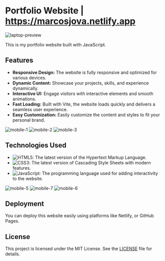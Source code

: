 # Portfolio Website | https://marcosjova.netlify.app

![laptop-preview](https://github.com/joaomarcosjova/Javascript-portfolio/assets/89745621/12c657aa-7133-4214-b94d-b1f111c13f4d)

This is my portfolio website built with JavaScript.

## Features

- **Responsive Design:** The website is fully responsive and optimized for various devices.
- **Dynamic Content:** Showcase your projects, skills, and experience dynamically.
- **Interactive UI:** Engage visitors with interactive elements and smooth animations.
- **Fast Loading:** Built with Vite, the website loads quickly and delivers a seamless user experience.
- **Easy Customization:** Easily customize the content and styles to fit your personal brand.
  
![mobile-1](https://github.com/joaomarcosjova/Javascript-portfolio/assets/89745621/55998e66-7178-4a18-8706-fb2988f36d16)
![mobile-2](https://github.com/joaomarcosjova/Javascript-portfolio/assets/89745621/29104217-e17d-4c06-8ffa-3704818ac670)
![mobile-3](https://github.com/joaomarcosjova/Javascript-portfolio/assets/89745621/a645fd5d-f20c-4536-90f5-d0723bc9a35e)


## Technologies Used

- ![HTML5](https://img.shields.io/badge/-HTML5-black?style=flat-square&logo=html5&logoColor=white): The latest version of the Hypertext Markup Language.
- ![CSS3](https://img.shields.io/badge/-CSS3-black?style=flat-square&logo=css3&logoColor=white): The latest version of Cascading Style Sheets with modern features.
- ![JavaScript](https://img.shields.io/badge/-JavaScript-black?style=flat-square&logo=javascript&logoColor=white): The programming language used for adding interactivity to the website.

![mobile-5](https://github.com/joaomarcosjova/Javascript-portfolio/assets/89745621/4d1e6533-070a-46bb-8be0-4e44273c958a)
![mobile-7](https://github.com/joaomarcosjova/Javascript-portfolio/assets/89745621/70ee4641-90ac-40d7-a205-b485ffe2a362)
![mobile-6](https://github.com/joaomarcosjova/Javascript-portfolio/assets/89745621/f72a7263-5e0a-43c2-b8ad-f1fdf099b859)

## Deployment

You can deploy this website easily using platforms like Netlify, or GitHub Pages.

## License

This project is licensed under the MIT License. See the [LICENSE](LICENSE) file for details.
